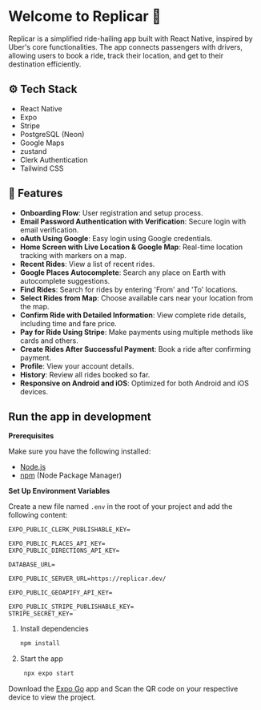 # Welcome to Replicar 👋
Replicar is a simplified ride-hailing app built with React Native, inspired by Uber's core functionalities. The app connects passengers with drivers, allowing users to book a ride, track their location, and get to their destination efficiently.

## ⚙️ Tech Stack
- React Native
- Expo
- Stripe
- PostgreSQL (Neon)
- Google Maps
- zustand
- Clerk Authentication
- Tailwind CSS

## 🔋 Features
- **Onboarding Flow**: User registration and setup process.
- **Email Password Authentication with Verification**: Secure login with email verification.
- **oAuth Using Google**: Easy login using Google credentials.
- **Home Screen with Live Location & Google Map**: Real-time location tracking with markers on a map.
- **Recent Rides**: View a list of recent rides.
- **Google Places Autocomplete**: Search any place on Earth with autocomplete suggestions.
- **Find Rides**: Search for rides by entering 'From' and 'To' locations.
- **Select Rides from Map**: Choose available cars near your location from the map.
- **Confirm Ride with Detailed Information**: View complete ride details, including time and fare price.
- **Pay for Ride Using Stripe**: Make payments using multiple methods like cards and others.
- **Create Rides After Successful Payment**: Book a ride after confirming payment.
- **Profile**: View your account details.
- **History**: Review all rides booked so far.
- **Responsive on Android and iOS**: Optimized for both Android and iOS devices.

## Run the app in development

**Prerequisites**

Make sure you have the following installed:

- [Node.js](https://nodejs.org/en)
- [npm](https://www.npmjs.com/) (Node Package Manager)

**Set Up Environment Variables**

Create a new file named `.env` in the root of your project and add the following content:

```env
EXPO_PUBLIC_CLERK_PUBLISHABLE_KEY=

EXPO_PUBLIC_PLACES_API_KEY=
EXPO_PUBLIC_DIRECTIONS_API_KEY=

DATABASE_URL=

EXPO_PUBLIC_SERVER_URL=https://replicar.dev/

EXPO_PUBLIC_GEOAPIFY_API_KEY=

EXPO_PUBLIC_STRIPE_PUBLISHABLE_KEY=
STRIPE_SECRET_KEY=
```

1. Install dependencies

   ```bash
   npm install
   ```

2. Start the app

   ```bash
    npx expo start
   ```

Download the [Expo Go](https://expo.dev/go) app and Scan the QR code on your respective device to view the project.

